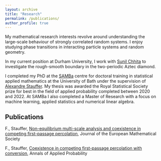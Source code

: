 ```yaml
---
layout: archive
title: "Research"
permalink: /publications/
author_profile: true
---
```


My mathematical research interests revolve around understanding the large-scale behaviour of strongly correlated random systems. I enjoy studying phase transitions in interacting particle systems and random geometry. 

In my current position at Durham University, I work with [Sunil Chhita](https://www.durham.ac.uk/staff/sunil-chhita/) to investigate the rough-smooth boundary in the two-periodic Aztec diamond.

I completed my PhD at the [SAMBa](https://samba.ac.uk/) centre for doctoral training in statistical applied mathematics at the University of Bath under the supervision of [Alexandre Stauffer](https://sites.google.com/site/alexandrestauffer/home). My thesis was awarded the Royal Statistical Society prize for best in the field of applied probability completed between 2020 and 2022. At SAMBa I also completed a Master of Research with a focus on machine learning, applied statistics and numerical linear algebra.

## Publications

F., Stauffer, [Non-equilibrium multi-scale analysis and coexistence in competing first-passage percolation](https://ems.press/journals/jems/articles/8736482), Journal of the European Mathematical Society

F., Stauffer, [Coexistence in competing first-passage percolation with conversion](https://projecteuclid.org/journals/annals-of-applied-probability/volume-32/issue-6/Coexistence-in-competing-first-passage-percolation-with-conversion/10.1214/22-AAP1792.short), Annals of Applied Probability

